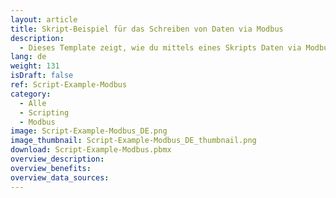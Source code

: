 ```yaml
---
layout: article
title: Skript-Beispiel für das Schreiben von Daten via Modbus
description: 
  - Dieses Template zeigt, wie du mittels eines Skripts Daten via Modbus schreiben kannst.
lang: de
weight: 131
isDraft: false
ref: Script-Example-Modbus
category:
  - Alle
  - Scripting
  - Modbus
image: Script-Example-Modbus_DE.png
image_thumbnail: Script-Example-Modbus_DE_thumbnail.png
download: Script-Example-Modbus.pbmx
overview_description:
overview_benefits:
overview_data_sources:
---
```


